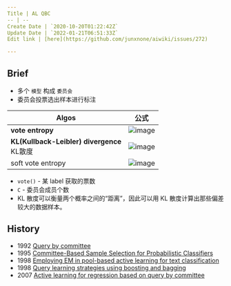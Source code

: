 ```yaml
---
Title | AL QBC
-- | --
Create Date | `2020-10-20T01:22:42Z`
Update Date | `2022-01-21T06:51:33Z`
Edit link | [here](https://github.com/junxnone/aiwiki/issues/272)

---
```

## Brief
- 多个 `模型` 构成 `委员会`
- 委员会投票选出样本进行标注


Algos | 公式
-- | --
**vote entropy** |  ![image](https://user-images.githubusercontent.com/2216970/96530562-47a2ca00-12ba-11eb-813c-62f7294998d1.png)
**KL(Kullback-Leibler) divergence**<br>KL散度 | ![image](https://user-images.githubusercontent.com/2216970/96530548-3fe32580-12ba-11eb-8f77-70822f677220.png)
soft vote entropy | ![image](https://user-images.githubusercontent.com/2216970/96530554-4376ac80-12ba-11eb-8cac-b44392b76df3.png)

- `vote()` - 某 label 获取的票数
- `C` - 委员会成员个数
- KL 散度可以衡量两个概率之间的“距离”，因此可以用 KL 散度计算出那些偏差较大的数据样本。


## History
- 1992 [Query by committee](https://dl.acm.org/doi/pdf/10.1145/130385.130417)
- 1995 [Committee-Based Sample Selection for Probabilistic Classifiers](https://arxiv.org/pdf/1106.0220.pdf)
- 1998 [Employing EM in pool-based active learning for text classification](http://www.cs.cmu.edu/~knigam/papers/emactive-icml98.pdf)
- 1998 [Query learning strategies using boosting and bagging](https://www.researchgate.net/profile/Naoki_Abe2/publication/221345332_Query_Learning_Strategies_Using_Boosting_and_Bagging/links/5441464b0cf2e6f0c0f60abf/Query-Learning-Strategies-Using-Boosting-and-Bagging.pdf)
- 2007 [Active learning for regression based on query by committee](http://dl.ifip.org/db/conf/ideal/ideal2007/BurbidgeRK07.pdf)

